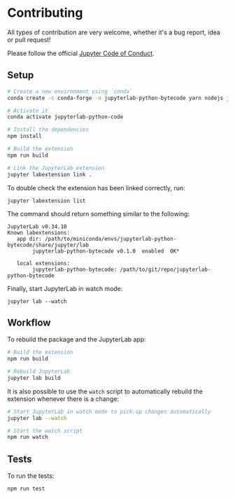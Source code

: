 # Contributing

All types of contribution are very welcome, whether it's a bug report, idea or pull request!

Please follow the official [Jupyter Code of Conduct](https://github.com/jupyter/governance/blob/master/conduct/code_of_conduct.md).

## Setup

```bash
# Create a new environment using `conda`
conda create -c conda-forge -n jupyterlab-python-bytecode yarn nodejs jupyterlab

# Activate it
conda activate jupyterlab-python-code

# Install the dependencies
npm install

# Build the extension
npm run build

# Link the JupyterLab extension
jupyter labextension link .
```

To double check the extension has been linked correctly, run:

`jupyter labextension list`

The command should return something similar to the following:

```
JupyterLab v0.34.10
Known labextensions:
   app dir: /path/to/miniconda/envs/jupyterlab-python-bytecode/share/jupyter/lab
        jupyterlab-python-bytecode v0.1.0  enabled  OK*

   local extensions:
        jupyterlab-python-bytecode: /path/to/git/repo/jupyterlab-python-bytecode
```

Finally, start JupyterLab in watch mode:

`jupyter lab --watch`

## Workflow

To rebuild the package and the JupyterLab app:

```bash
# Build the extension
npm run build

# Rebuild JupyterLab
jupyter lab build
```

It is also possible to use the `watch` script to automatically rebuild the extension whenever there is a change:

```bash
# Start JupyterLab in watch mode to pick-up changes automatically
jupyter lab --watch

# Start the watch script
npm run watch
```

## Tests

To run the tests:

`npm run test`
